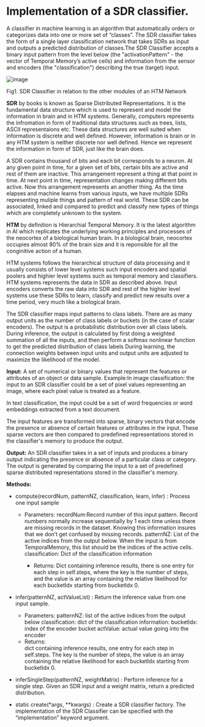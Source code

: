 # **Implementation of a SDR classifier.**

A classifier in machine learning is an algorithm that automatically orders or categorizes data into one or more set of “classes”. The SDR classifier takes the form of a single layer classification network that takes SDRs as input and outputs a predicted distribution of classes.The SDR Classifier accepts a binary input pattern from the level below (the "activationPattern" - the vector of Temporal Memory’s active cells) and information from the sensor and encoders (the "classification") describing the true (target) input.

![image](https://user-images.githubusercontent.com/116737927/213930553-b17a2fa3-12fd-451c-8975-28eb94ce7ce8.png)

Fig1. SDR Classifier in relation to the other modules of an HTM Network

**SDR** by books is known as Sparse Distributed Representations. It is the fundamental data structure which is used to represent and model the information in brain and in HTM systems. Generally, computers represents the infromation in form of traditional data structures such as trees, lists, ASCII representaions etc. These data structures are well suited when information is discrete and well defined. However, information is brain or in any HTM system is neither discrete nor well defined. Hence we represent the information in form of SDR, just like the brain does.

A SDR contains thousand of bits and each bit corresponds to a neuron. At any given point in time, for a given set of bits, certain bits are active and rest of them are inactive. This arrangement represent a thing at that point in time. At next point in time, representation changes making different bits active. Now this arrangement represents an another thing. As the time elapses and machine learns from various inputs, we have multiple SDRs representing muliple things and pattern of real world. These SDR can be associated, linked and compared to predict and classify new types of things which are completely unknown to the system.

**HTM** by definition is Hierarchial Temporal Memory. It is the latest algorithm in AI which replicates the underlying working principles and processes of the neocortex of a biological human brain. In a biological brain, neocortex occupies almost 80% of the brain size and it is reponsible for all the conginitive action of a human.

HTM systems follows the hierarchical structure of data processing and it usually consists of lower level systems such input encoders and spatial poolers and highier level systems such as temporal memory and classifiers. HTM systems represents the data in SDR as described above. Input encoders converts the raw data into SDR and rest of the highier level systems use these SDRs to learn, classify and predict new results over a time period, very much like a biological brain.

The SDR classifier maps input patterns to class labels. There are as many output units as the number of class labels or buckets (in the case of scalar encoders). The output is a probabilistic distribution over all class labels. During inference, the output is calculated by first doing a weighted summation of all the inputs, and then perform a softmax nonlinear function to get the predicted distribution of class labels During learning, the connection weights between input units and output units are adjusted to maximize the likelihood of the model.



**Input:**
A set of numerical or binary values that represent the features or attributes of an object or data sample. Example:In image classification: the input to an SDR classifier could be a set of pixel values representing an image, where each pixel value is treated as a feature.

In text classification, the input could be a set of word frequencies or word embeddings extracted from a text document.

The input features are transformed into sparse, binary vectors that encode the presence or absence of certain features or attributes in the input. These sparse vectors are then compared to predefined representations stored in the classifier's memory to produce the output.

**Output:**
An SDR classifier takes in a set of inputs and produces a binary output indicating the presence or absence of a particular class or category. The output is generated by comparing the input to a set of predefined sparse distributed representations stored in the classifier's memory.

**Methods:**

- compute(recordNum, patternNZ, classification, learn, infer)
  : Process one input sample
  
  - Parameters:	
  recordNum:Record number of this input pattern. Record numbers normally increase sequentially by 1 each time unless there are missing records in the dataset. Knowing this information insures that we don’t get confused by missing records.
  patternNZ: List of the active indices from the output below. When the input is from TemporalMemory, this list should be the indices of the active cells.
  classification: Dict of the classification information
  
    - Returns:
  Dict containing inference results, there is one entry for each step in self.steps, where the key is the number of steps, and the value is an array containing the relative likelihood for each bucketIdx starting from bucketIdx 0.
  
- infer(patternNZ, actValueList)
  : Return the inference value from one input sample.
  
  - Parameters:	
  patternNZ: list of the active indices from the output below
  classification: dict of the classification information: bucketIdx: index of the encoder bucket actValue: actual value going into the encoder
  - Returns:	
  dict containing inference results, one entry for each step in self.steps. The key is the number of steps, the value is an array containing the relative likelihood for each bucketIdx starting from bucketIdx 0.
  
- inferSingleStep(patternNZ, weightMatrix)
  : Perform inference for a single step. Given an SDR input and a weight matrix, return a predicted distribution.
- static create(\*args, \*\*kwargs)
  : Create a SDR classifier factory. The implementation of the SDR Classifier can be specified with the “implementation” keyword argument.


